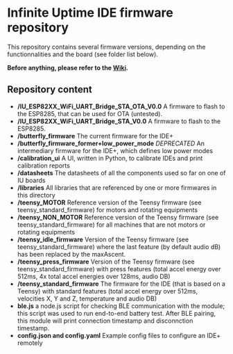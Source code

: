 # Infinite Uptime IDE firmware repository #

This repository contains several firmware versions, depending on the functionnalities and the board (see folder list below).

**Before anything, please refer to the [Wiki](https://github.com/infinite-uptime/productivity/wiki).**


## Repository content ##
- **/IU_ESP82XX_WiFi_UART_Bridge_STA_OTA_V0.0** A firmware to flash to the ESP8285, that can be used for OTA (untested).
- **/IU_ESP82XX_WiFi_UART_Bridge_STA_V0.0** A firmware to flash to the ESP8285.
- **/butterfly_firmware** The current firmware for the IDE+
- **/butterfly_firmware_former+low_power_mode** *DEPRECATED* An intermediary firmware for the IDE+, which defines low power modes
- **/calibration_ui** A UI, written in Python, to calibrate IDEs and print calibration reports
- **/datasheets** The datasheets of all the components used so far on one of IU boards
- **/libraries** All libraries that are referenced by one or more firmwares in this directory
- **/teensy_MOTOR** Reference version of the Teensy firmware (see teensy_standard_firmware) for motors and rotating equipments
- **/teensy_NON_MOTOR** Reference version of the Teensy firmware (see teensy_standard_firmware) for all machines that are not motors or rotating equipments
- **/teensy_idle_firmware** Version of the Teensy firmware (see teensy_standard_firmware) where the last feature (by default audio dB) has been replaced by the maxAscent.
- **/teensy_press_firmware** Version of the Teensy firmware (see teensy_standard_firmware) with press features (total accel energy over 512ms, 4x total accel energies over 128ms, audio DB)
- **/teensy_standard_firmware** The firmware for the IDE (that is based on a Teensy) with standard features (total accel energy over 512ms, velocities X, Y and Z, temperature and audio DB)
- **ble.js** a node.js script for checking BLE communication with the module; this script was used to run end-to-end battery test. After BLE pairing, this module will print connection timestamp and disconnction timestamp.
- **config.json and config.yaml** Example config files to configure an IDE+ remotely
